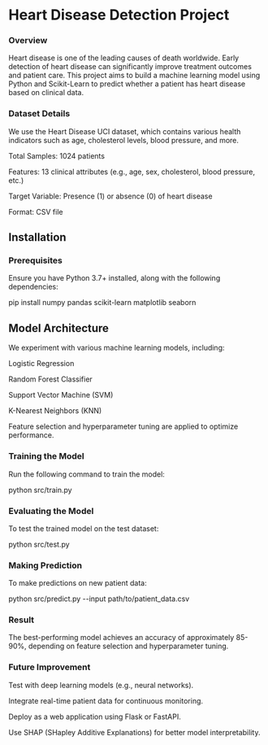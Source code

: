 # Heart Disease Detection Project

### Overview 

Heart disease is one of the leading causes of death worldwide. Early detection of heart disease can significantly improve treatment outcomes and patient care. This project aims to build a machine learning model using Python and Scikit-Learn to predict whether a patient has heart disease based on clinical data.

### Dataset Details 

We use the Heart Disease UCI dataset, which contains various health indicators such as age, cholesterol levels, blood pressure, and more.

Total Samples: 1024 patients

Features: 13 clinical attributes (e.g., age, sex, cholesterol, blood pressure, etc.)

Target Variable: Presence (1) or absence (0) of heart disease

Format: CSV file

## Installation

### Prerequisites

Ensure you have Python 3.7+ installed, along with the following dependencies:

pip install numpy pandas scikit-learn matplotlib seaborn

## Model Architecture

We experiment with various machine learning models, including:

Logistic Regression

Random Forest Classifier

Support Vector Machine (SVM)

K-Nearest Neighbors (KNN)

Feature selection and hyperparameter tuning are applied to optimize performance.

### Training the Model

Run the following command to train the model:

python src/train.py

### Evaluating the Model
To test the trained model on the test dataset:

python src/test.py

### Making Prediction

To make predictions on new patient data:

python src/predict.py --input path/to/patient_data.csv

### Result

The best-performing model achieves an accuracy of approximately 85-90%, depending on feature selection and hyperparameter tuning.

### Future Improvement

Test with deep learning models (e.g., neural networks).

Integrate real-time patient data for continuous monitoring.

Deploy as a web application using Flask or FastAPI.

Use SHAP (SHapley Additive Explanations) for better model interpretability.
